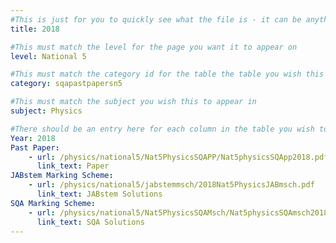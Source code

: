 ```yaml
---
#This is just for you to quickly see what the file is - it can be anything you want
title: 2018

#This must match the level for the page you want it to appear on
level: National 5

#This must match the category id for the table the table you wish this to appear in
category: sqapastpapersn5

#This must match the subject you wish this to appear in
subject: Physics

#There should be an entry here for each column in the table you wish to populate:
Year: 2018
Past Paper:
    - url: /physics/national5/Nat5PhysicsSQAPP/Nat5physicsSQApp2018.pdf
      link_text: Paper
JABstem Marking Scheme:
    - url: /physics/national5/jabstemmsch/2018Nat5PhysicsJABmsch.pdf
      link_text: JABstem Solutions
SQA Marking Scheme:
    - url: /physics/national5/Nat5PhysicsSQAMsch/Nat5physicsSQAmsch2018.pdf
      link_text: SQA Solutions
---
```



